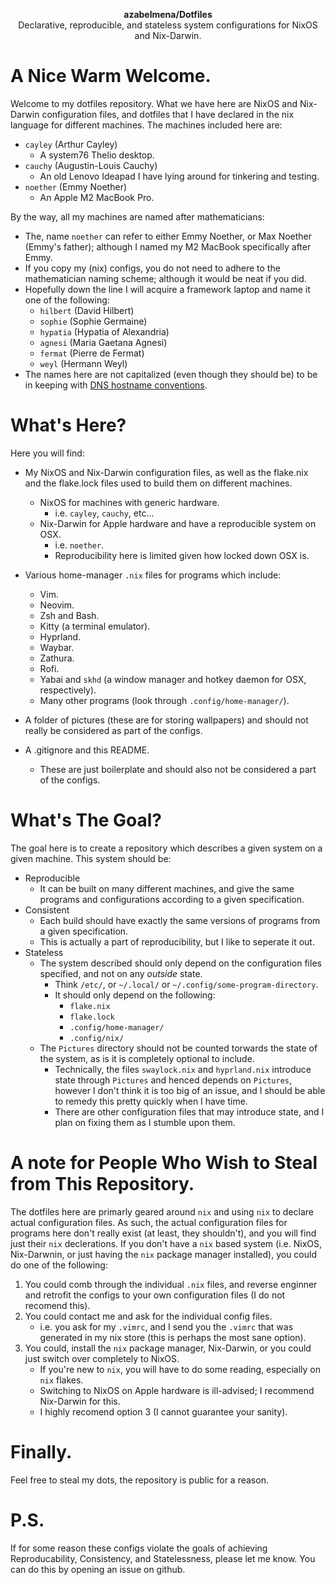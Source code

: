 <p align="center">
  <b>azabelmena/Dotfiles</b><br />
  <span align="center">Declarative, reproducible, and stateless system
  configurations for NixOS and Nix-Darwin.</span>
</p>

# A Nice Warm Welcome.

Welcome to my dotfiles repository. What we have here are NixOS and Nix-Darwin
configuration files, and dotfiles that I have declared in the nix language for
different machines. The machines included
here are:
- `cayley` (Arthur Cayley)
    - A system76 Thelio desktop.
- `cauchy` (Augustin-Louis Cauchy)
    - An old Lenovo Ideapad I have lying around for tinkering and testing.
- `noether` (Emmy Noether)
    - An Apple M2 MacBook Pro.

By the way, all my machines are named after mathematicians:
- The, name `noether` can refer to either Emmy Noether, or Max Noether
(Emmy's father); although I named my M2 MacBook specifically after Emmy.
- If you copy my (nix) configs, you do not need to adhere to the
mathematician naming scheme; although it would be neat if you did.
- Hopefully down the line I will acquire a framework laptop and name it one
of the following:
    - `hilbert` (David Hilbert)
    - `sophie` (Sophie Germaine)
    - `hypatia` (Hypatia of Alexandria)
    - `agnesi` (Maria Gaetana Agnesi)
    - `fermat` (Pierre de Fermat)
    - `weyl` (Hermann Weyl)
- The names here are not capitalized (even though they should be) to be in
keeping with <a href="https://datatracker.ietf.org/doc/html/rfc1178"
target="_blank">DNS hostname conventions</a>.

# What's Here?

Here you will find:

- My NixOS and Nix-Darwin configuration files, as well as the flake.nix and the
flake.lock files used to build them on different machines.
    - NixOS for machines with generic hardware.
        - i.e. `cayley`, `cauchy`, etc...
    - Nix-Darwin for Apple hardware and have a reproducible system on OSX.
        - i.e. `noether`.
        - Reproducibility here is limited given how locked down OSX is.
- Various home-manager `.nix` files for programs which include:
    - Vim.
    - Neovim.
    - Zsh and Bash.
    - Kitty (a terminal emulator).
    - Hyprland.
    - Waybar.
    - Zathura.
    - Rofi.
    - Yabai and `skhd` (a window manager and hotkey daemon for OSX, respectively).
    - Many other programs (look through `.config/home-manager/`).

- A folder of pictures (these are for storing wallpapers) and should not really
be considered as part of the configs.
- A .gitignore and this README.
    - These are just boilerplate and should also not be considered a part of the
    configs.

# What's The Goal?

The goal here is to create a repository which describes a given system on a
given machine. This system should be:
- Reproducible
    - It can be built on many different machines, and give the same programs and
    configurations according to a given specification.
- Consistent
    - Each build should have exactly the same versions of programs from a given
    specification.
    - This is actually a part of reproducibility, but I like to seperate it out.
- Stateless
    - The system described should only depend on the configuration files
    specified, and not on any *outside* state.
        - Think `/etc/`, or `~/.local/` or `~/.config/some-program-directory`.
        - It should only depend on the following:
            - `flake.nix`
            - `flake.lock`
            - `.config/home-manager/`
            - `.config/nix/`
    - The `Pictures` directory should not be counted torwards the state of the
    system, as is it is completely optional to include.
        - Technically, the files `swaylock.nix` and `hyprland.nix` introduce
        state through `Pictures` and henced depends on `Pictures`, however I
        don't think it is too big of an issue, and I should be able to remedy
        this pretty quickly when I have time.
        - There are other configuration files that may introduce state, and I
        plan on fixing them as I stumble upon them.

# A note for People Who Wish to Steal from This Repository.

The dotfiles here are primarly geared around `nix` and using `nix` to declare
actual configuration files. As such, the actual configuration files for programs
here don't really exist (at least, they shouldn't), and you will find just their
`nix` declerations. If you don't have a `nix` based system (i.e. NixOS,
Nix-Darwnin, or just having the `nix` package manager installed), you could do
one of the following:
1. You could comb through the individual `.nix` files, and reverse enginner and
retrofit the configs to your own configuration files (I do not recomend this).
2. You could contact me and ask for the individual config files.
    - i.e. you ask for my `.vimrc`, and I send you the `.vimrc` that was generated
    in my nix store (this is perhaps the most sane option).
3. You could, install the `nix` package manager, Nix-Darwin, or you could just
switch over completely to NixOS.
    - If you're new to `nix`, you will have to do some reading, especially on
    `nix` flakes.
    - Switching to NixOS on Apple hardware is ill-advised; I recommend
    Nix-Darwin for this.
    - I highly recomend option 3 (I cannot guarantee your sanity).

# Finally.
Feel free to steal my dots, the repository is public for a reason.

# P.S.
If for some reason these configs violate the goals of achieving Reproducability,
Consistency, and Statelessness, please let me know. You can do this by opening
an issue on github.
